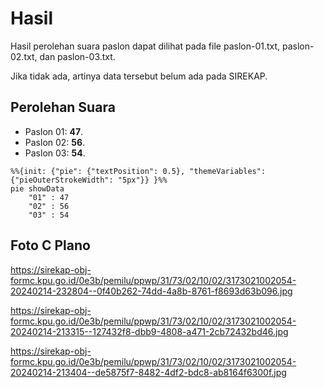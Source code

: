 # Hasil

Hasil perolehan suara paslon dapat dilihat pada file paslon-01.txt, paslon-02.txt, dan paslon-03.txt.

Jika tidak ada, artinya data tersebut belum ada pada SIREKAP.

## Perolehan Suara

 * Paslon 01: **47**.
 * Paslon 02: **56**.
 * Paslon 03: **54**.

```mermaid
%%{init: {"pie": {"textPosition": 0.5}, "themeVariables": {"pieOuterStrokeWidth": "5px"}} }%%
pie showData
    "01" : 47
    "02" : 56
    "03" : 54
```
## Foto C Plano

https://sirekap-obj-formc.kpu.go.id/0e3b/pemilu/ppwp/31/73/02/10/02/3173021002054-20240214-232804--0f40b262-74dd-4a8b-8761-f8693d63b096.jpg

https://sirekap-obj-formc.kpu.go.id/0e3b/pemilu/ppwp/31/73/02/10/02/3173021002054-20240214-213315--127432f8-dbb9-4808-a471-2cb72432bd46.jpg

https://sirekap-obj-formc.kpu.go.id/0e3b/pemilu/ppwp/31/73/02/10/02/3173021002054-20240214-213404--de5875f7-8482-4df2-bdc8-ab8164f6300f.jpg
